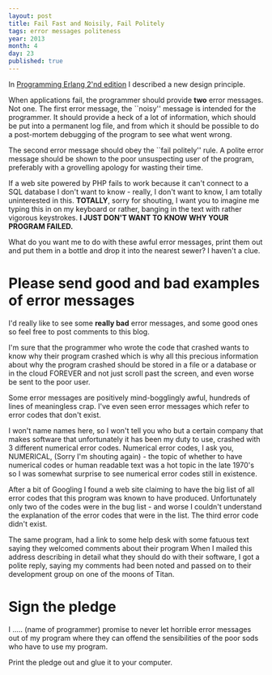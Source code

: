```yaml
---
layout: post
title: Fail Fast and Noisily, Fail Politely
tags: error messages politeness
year: 2013
month: 4
day: 23
published: true
---
```


In [Programming Erlang 2'nd edition](http://pragprog.com/book/jaerlang2/programming-erlang)
I described a new design principle.

When applications fail, the programmer should provide **two** error
messages.  Not one. The first error message, the ``noisy'' message is
intended for the programmer. It should provide a heck of a lot of
information, which should be put into a permanent log file, and from
which it should be possible to do a post-mortem debugging of the
program to see what went wrong.

The second error message should obey the ``fail politely'' rule.  A
polite error message should be shown to the poor unsuspecting user of
the program, preferably with a grovelling apology for wasting their
time.

If a web site powered by PHP fails to work because it can't connect
to a SQL database I don't want to know - really, I don't want to
know, I am totally uninterested in this. **TOTALLY**, sorry for shouting,
I want you to imagine me typing this in on my keyboard or rather,
banging in the text with rather vigorous keystrokes. **I JUST DON'T
WANT TO KNOW WHY YOUR PROGRAM FAILED.**


What do you want me to do with these awful error messages, print them
out and put them in a bottle and drop it into the nearest sewer? I
haven't a clue.


Please send good and bad examples of error messages
===================================================

I'd really like to see some __really bad__ error messages, and some good ones
so feel free to post comments to this blog. 

I'm sure that the programmer who wrote the code that crashed wants
to know why their program crashed which is why all this precious
information about why the program crashed should be stored in a file
or a database or in the cloud FOREVER and not just scroll past the
screen, and even worse be sent to the poor user.

Some error messages are positively mind-bogglingly awful, hundreds of
lines of meaningless crap. I've even seen error messages which refer to
error codes that don't exist.

I won't name names here, so I won't tell you who but a certain company
that makes software that unfortunately it has been my duty to use,
crashed with 3 different numerical error codes. Numerical error codes,
I ask you, NUMERICAL, (Sorry I'm shouting again) - the topic of whether
to have numerical codes or human readable text was a hot topic in the
late 1970's so I was somewhat surprise to see numerical error codes
still in existence.

After a bit of Googling I found a web site claiming to have the big
list of all error codes that this program was known to have
produced. Unfortunately only two of the codes were in the bug list -
and worse I couldn't understand the explanation of the error codes
that were in the list. The third error code didn't exist.

The same program, had a link to some help desk with some fatuous text
saying they welcomed comments about their program
When I mailed this address describing in detail what they should do
with their software, I got a polite reply, saying my comments had been
noted and passed on to their development group on one of the moons
of Titan.

Sign the pledge
============

I ..... (name of programmer) promise to never let horrible error
messages out of my program where they can offend the sensibilities of
the poor sods who have to use my program.

Print the pledge out and glue it to your computer.


